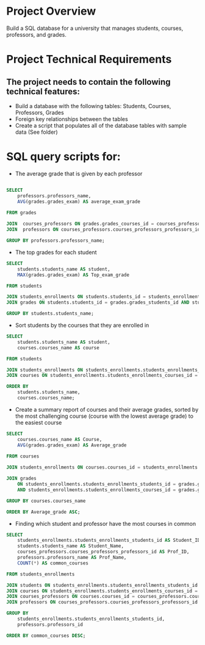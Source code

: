 # Project Overview

Build a SQL database for a university that manages students, courses, professors, and grades.

# Project Technical Requirements

## The project needs to contain the following technical features:

- Build a database with the following tables: Students, Courses, Professors, Grades
- Foreign key relationships between the tables
- Create a script that populates all of the database tables with sample data
(See folder)

# SQL query scripts for:

- The average grade that is given by each professor 

```sql

SELECT 
    professors.professors_name,
    AVG(grades.grades_exam) AS average_exam_grade
    
FROM grades

JOIN  courses_professors ON grades.grades_courses_id = courses_professors.courses_professors_courses_id
JOIN  professors ON courses_professors.courses_professors_professors_id = professors.professors_id

GROUP BY professors.professors_name;
```

- The top grades for each student

```sql
SELECT 
    students.students_name AS student,
    MAX(grades.grades_exam) AS Top_exam_grade

FROM students

JOIN students_enrollments ON students.students_id = students_enrollments.students_enrollments_students_id
JOIN grades ON students.students_id = grades.grades_students_id AND students_enrollments.students_enrollments_courses_id = grades.grades_courses_id

GROUP BY students.students_name;

```

- Sort students by the courses that they are enrolled in

```sql
SELECT 
    students.students_name AS student,
    courses.courses_name AS course

FROM students

JOIN students_enrollments ON students_enrollments.students_enrollments_students_id = students.students_id
JOIN courses ON students_enrollments.students_enrollments_courses_id = courses.courses_id

ORDER BY 
    students.students_name, 
    courses.courses_name;
```

- Create a summary report of courses and their average grades, sorted by the most challenging course (course with the lowest average grade) to the easiest course

```sql
SELECT 
    courses.courses_name AS Course,
    AVG(grades.grades_exam) AS Average_grade

FROM courses
 
JOIN students_enrollments ON courses.courses_id = students_enrollments.students_enrollments_courses_id

JOIN grades 
    ON students_enrollments.students_enrollments_students_id = grades.grades_students_id 
    AND students_enrollments.students_enrollments_courses_id = grades.grades_courses_id

GROUP BY courses.courses_name

ORDER BY Average_grade ASC;
```

- Finding which student and professor have the most courses in common

```sql
SELECT 
    students_enrollments.students_enrollments_students_id AS Student_ID,
    students.students_name AS Student_Name,
    courses_professors.courses_professors_professors_id AS Prof_ID,
    professors.professors_name AS Prof_Name,
    COUNT(*) AS common_courses

FROM students_enrollments

JOIN students ON students_enrollments.students_enrollments_students_id = students.students_id
JOIN courses ON students_enrollments.students_enrollments_courses_id = courses.courses_id
JOIN courses_professors ON courses.courses_id = courses_professors.courses_professors_courses_id
JOIN professors ON courses_professors.courses_professors_professors_id = professors.professors_id

GROUP BY 
    students_enrollments.students_enrollments_students_id,
    professors.professors_id

ORDER BY common_courses DESC;
```